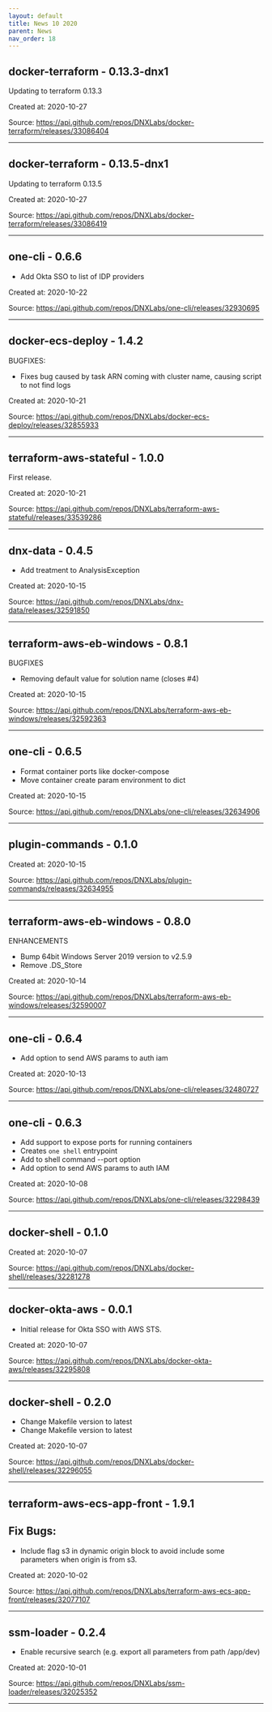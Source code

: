 ```yaml
---
layout: default
title: News 10 2020
parent: News
nav_order: 18
---
```




## docker-terraform - 0.13.3-dnx1
Updating to terraform 0.13.3



Created at: 2020-10-27

<!-- TODO: Include source link to the version tag -->
Source:  https://api.github.com/repos/DNXLabs/docker-terraform/releases/33086404

---


## docker-terraform - 0.13.5-dnx1
Updating to terraform 0.13.5



Created at: 2020-10-27

<!-- TODO: Include source link to the version tag -->
Source:  https://api.github.com/repos/DNXLabs/docker-terraform/releases/33086419

---


## one-cli - 0.6.6
- Add Okta SSO to list of IDP providers

Created at: 2020-10-22

<!-- TODO: Include source link to the version tag -->
Source:  https://api.github.com/repos/DNXLabs/one-cli/releases/32930695

---


## docker-ecs-deploy - 1.4.2
BUGFIXES:
- Fixes bug caused by task ARN coming with cluster name, causing script to not find logs

Created at: 2020-10-21

<!-- TODO: Include source link to the version tag -->
Source:  https://api.github.com/repos/DNXLabs/docker-ecs-deploy/releases/32855933

---


## terraform-aws-stateful - 1.0.0
First release.

Created at: 2020-10-21

<!-- TODO: Include source link to the version tag -->
Source:  https://api.github.com/repos/DNXLabs/terraform-aws-stateful/releases/33539286

---


## dnx-data - 0.4.5
- Add treatment to AnalysisException

Created at: 2020-10-15

<!-- TODO: Include source link to the version tag -->
Source:  https://api.github.com/repos/DNXLabs/dnx-data/releases/32591850

---


## terraform-aws-eb-windows - 0.8.1
BUGFIXES
- Removing default value for solution name (closes #4)

Created at: 2020-10-15

<!-- TODO: Include source link to the version tag -->
Source:  https://api.github.com/repos/DNXLabs/terraform-aws-eb-windows/releases/32592363

---


## one-cli - 0.6.5
- Format container ports like docker-compose
- Move container create param environment to dict

Created at: 2020-10-15

<!-- TODO: Include source link to the version tag -->
Source:  https://api.github.com/repos/DNXLabs/one-cli/releases/32634906

---


## plugin-commands - 0.1.0


Created at: 2020-10-15

<!-- TODO: Include source link to the version tag -->
Source:  https://api.github.com/repos/DNXLabs/plugin-commands/releases/32634955

---


## terraform-aws-eb-windows - 0.8.0
ENHANCEMENTS

- Bump 64bit Windows Server 2019 version to v2.5.9
- Remove .DS_Store

Created at: 2020-10-14

<!-- TODO: Include source link to the version tag -->
Source:  https://api.github.com/repos/DNXLabs/terraform-aws-eb-windows/releases/32590007

---


## one-cli - 0.6.4
- Add option to send AWS params to auth iam

Created at: 2020-10-13

<!-- TODO: Include source link to the version tag -->
Source:  https://api.github.com/repos/DNXLabs/one-cli/releases/32480727

---


## one-cli - 0.6.3
- Add support to expose ports for running containers
- Creates `one shell` entrypoint
- Add to shell command --port option
- Add option to send AWS params to auth IAM

Created at: 2020-10-08

<!-- TODO: Include source link to the version tag -->
Source:  https://api.github.com/repos/DNXLabs/one-cli/releases/32298439

---


## docker-shell - 0.1.0


Created at: 2020-10-07

<!-- TODO: Include source link to the version tag -->
Source:  https://api.github.com/repos/DNXLabs/docker-shell/releases/32281278

---


## docker-okta-aws - 0.0.1
- Initial release for Okta SSO with AWS STS.

Created at: 2020-10-07

<!-- TODO: Include source link to the version tag -->
Source:  https://api.github.com/repos/DNXLabs/docker-okta-aws/releases/32295808

---


## docker-shell - 0.2.0
- Change Makefile version to latest
- Change Makefile version to latest

Created at: 2020-10-07

<!-- TODO: Include source link to the version tag -->
Source:  https://api.github.com/repos/DNXLabs/docker-shell/releases/32296055

---


## terraform-aws-ecs-app-front - 1.9.1
## Fix Bugs:

- Include flag s3 in dynamic origin block to avoid include some parameters when origin is from s3.

Created at: 2020-10-02

<!-- TODO: Include source link to the version tag -->
Source:  https://api.github.com/repos/DNXLabs/terraform-aws-ecs-app-front/releases/32077107

---


## ssm-loader - 0.2.4
- Enable recursive search (e.g. export all parameters from path /app/dev)

Created at: 2020-10-01

<!-- TODO: Include source link to the version tag -->
Source:  https://api.github.com/repos/DNXLabs/ssm-loader/releases/32025352

---

